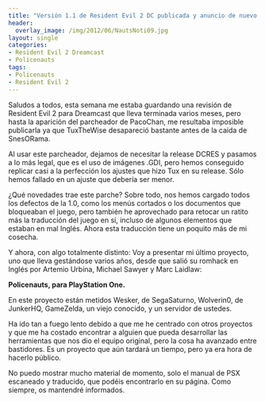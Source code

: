 ```yaml
---
title: "Versión 1.1 de Resident Evil 2 DC publicada y anuncio de nuevo proyecto"
header:
  overlay_image: /img/2012/06/NautsNoti09.jpg
layout: single
categories:
- Resident Evil 2 Dreamcast
- Policenauts
tags:
- Policenauts
- Resident Evil 2
---
```

Saludos a todos, esta semana me estaba guardando una revisión de Resident 
Evil 2 para Dreamcast que lleva terminada varios meses, pero hasta la 
aparición del parcheador de PacoChan, me resultaba imposible publicarla ya 
que TuxTheWise desapareció bastante antes de la caída de SnesORama.

Al usar este parcheador, dejamos de necesitar la release DCRES y pasamos a 
lo más legal, que es el uso de imágenes .GDI, pero hemos conseguido replicar 
casi a la perfección los ajustes que hizo Tux en su release. Sólo hemos fallado 
en un ajuste que debería ser menor.

¿Qué novedades trae este parche? Sobre todo, nos hemos cargado todos los 
defectos de la 1.0, como los menús cortados o los documentos que bloqueaban 
el juego, pero también he aprovechado para retocar un ratito más la traducción 
del juego en sí, incluso de algunos elementos que estaban en mal Inglés. Ahora 
esta traducción tiene un poquito más de mi cosecha.

Y ahora, con algo totalmente distinto: Voy a presentar mi último proyecto, uno 
que lleva gestándose varios años, desde que salió su romhack en Inglés por 
Artemio Urbina, Michael Sawyer y Marc Laidlaw:

**Policenauts, para PlayStation One.**

En este proyecto están metidos Wesker, de SegaSaturno, Wolverin0, de JunkerHQ, 
GameZelda, un viejo conocido, y un servidor de ustedes.

Ha ido tan a fuego lento debido a que me he centrado con otros proyectos y que 
me ha costado encontrar a alguien que pueda desarrollar las herramientas que nos 
dio el equipo original, pero la cosa ha avanzado entre bastidores. Es un proyecto 
que aún tardará un tiempo, pero ya era hora de hacerlo público.

No puedo mostrar mucho material de momento, solo el manual de PSX escaneado y 
traducido, que podéis encontrarlo en su página. Como siempre, os mantendré informados.
